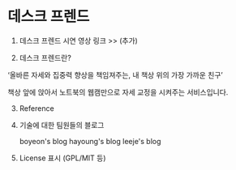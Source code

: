 # 데스크 프렌드

1. 데스크 프렌드 시연 영상 링크 >> (추가)

2. 데스크 프렌드란?

‘올바른 자세와 집중력 향상을 책임져주는, 내 책상 위의 가장 가까운 친구’

책상 앞에 앉아서 노트북의 웹캠만으로 자세 교정을 시켜주는 서비스입니다.


3. Reference



4. 기술에 대한 팀원들의 블로그

   boyeon's blog
   hayoung's blog
   leeje's blog

5. License 표시 (GPL/MIT 등)

